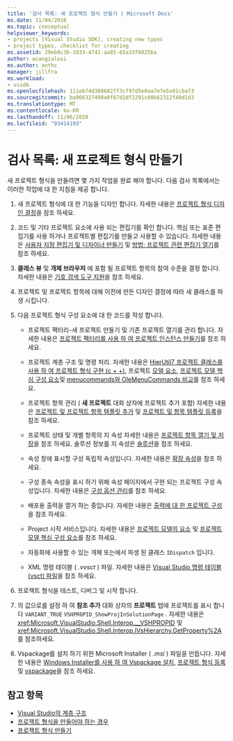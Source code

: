 ```yaml
---
title: '검사 목록: 새 프로젝트 형식 만들기 | Microsoft Docs'
ms.date: 11/04/2016
ms.topic: conceptual
helpviewer_keywords:
- projects [Visual Studio SDK], creating new types
- project types, checklist for creating
ms.assetid: 29eb9c3b-1933-4741-aa85-65a33f0825ba
author: acangialosi
ms.author: anthc
manager: jillfra
ms.workload:
- vssdk
ms.openlocfilehash: 111eb74d388682ff3cf97d5e0aa7e7e5a91cbaf3
ms.sourcegitcommit: ba966327498a0f67d2df2291c60b62312f40d1d3
ms.translationtype: MT
ms.contentlocale: ko-KR
ms.lasthandoff: 11/06/2020
ms.locfileid: "93414193"
---
```

# <a name="checklist-create-new-project-types"></a>검사 목록: 새 프로젝트 형식 만들기
새 프로젝트 형식을 만들려면 몇 가지 작업을 완료 해야 합니다. 다음 검사 목록에서는 이러한 작업에 대 한 지침을 제공 합니다.

1. 새 프로젝트 형식에 대 한 기능을 디자인 합니다. 자세한 내용은 [프로젝트 형식 디자인 결정](../../extensibility/internals/project-type-design-decisions.md)을 참조 하세요.

2. 코드 및 기타 프로젝트 요소에 사용 되는 편집기를 확인 합니다. 핵심 또는 표준 편집기를 사용 하거나 프로젝트별 편집기를 만들고 사용할 수 있습니다. 자세한 내용은 [사용자 지정 편집기 및 디자이너 만들기](../../extensibility/creating-custom-editors-and-designers.md) 및 [방법: 프로젝트 관련 편집기 열기](../../extensibility/how-to-open-project-specific-editors.md)를 참조 하세요.

3. **클래스 뷰** 및 **개체 브라우저** 에 포함 될 프로젝트 항목의 참여 수준을 결정 합니다. 자세한 내용은 [기호 검색 도구 지원](../../extensibility/internals/supporting-symbol-browsing-tools.md)을 참조 하세요.

4. 프로젝트 및 프로젝트 항목에 대해 이전에 만든 디자인 결정에 따라 새 클래스를 파생 시킵니다.

5. 다음 프로젝트 형식 구성 요소에 대 한 코드를 작성 합니다.

    - 프로젝트 팩터리-새 프로젝트 만들기 및 기존 프로젝트 열기를 관리 합니다. 자세한 내용은 [프로젝트 팩터리를 사용 하 여 프로젝트 인스턴스 만들기](../../extensibility/internals/creating-project-instances-by-using-project-factories.md)를 참조 하세요.

    - 프로젝트 계층 구조 및 명령 처리. 자세한 내용은 [HierUtil7 프로젝트 클래스를 사용 하 여 프로젝트 형식 구현 (c + +)](/previous-versions/bb166212(v=vs.100)), 프로젝트 [모델 요소](../../extensibility/internals/elements-of-a-project-model.md), [프로젝트 모델 핵심 구성 요소](../../extensibility/internals/project-model-core-components.md)및 [menucommands와 OleMenuCommands 비교](/previous-versions/visualstudio/visual-studio-2015/misc/menucommands-vs-olemenucommands?preserve-view=true&view=vs-2015)를 참조 하세요.

    - 프로젝트 항목 관리 ( **새 프로젝트** 대화 상자에 프로젝트 추가 포함) 자세한 내용은 [프로젝트 및 프로젝트 항목 템플릿 추가](../../extensibility/internals/adding-project-and-project-item-templates.md) 및 [프로젝트 및 항목 템플릿 등록](../../extensibility/internals/registering-project-and-item-templates.md)을 참조 하세요.

    - 프로젝트 상태 및 개별 항목의 지 속성 자세한 내용은 [프로젝트 항목 열기 및 저장](../../extensibility/internals/opening-and-saving-project-items.md)을 참조 하세요. 솔루션 정보를 지 속성은 [솔루션](../../extensibility/internals/solutions-overview.md)을 참조 하세요.

    - 속성 창에 표시할 구성 독립적 속성입니다. 자세한 내용은 [확장 속성](../../extensibility/internals/extending-properties.md)을 참조 하세요.

    - 구성 종속 속성을 표시 하기 위해 속성 페이지에서 구현 되는 프로젝트 구성 속성입니다. 자세한 내용은 [구성 옵션 관리](../../extensibility/internals/managing-configuration-options.md)를 참조 하세요.

    - 배포용 출력을 열거 하는 중입니다. 자세한 내용은 [출력에 대 한 프로젝트 구성](../../extensibility/internals/project-configuration-for-output.md)을 참조 하세요.

    - Project 시작 서비스입니다. 자세한 내용은 [프로젝트 모델의 요소](../../extensibility/internals/elements-of-a-project-model.md) 및 [프로젝트 모델 핵심 구성 요소](../../extensibility/internals/project-model-core-components.md)를 참조 하세요.

    - 자동화에 사용할 수 있는 개체 또는에서 파생 된 클래스 `IDispatch` 입니다.

    - XML 명령 테이블 ( *.vvsct* ) 파일. 자세한 내용은 [Visual Studio 명령 테이블 (vsct) 파일](../../extensibility/internals/visual-studio-command-table-dot-vsct-files.md)을 참조 하세요.

6. 프로젝트 형식을 테스트, 디버그 및 시작 합니다.

7. 의 값으로를 설정 하 여 **참조 추가** 대화 상자의 **프로젝트** 탭에 프로젝트를 표시 합니다 `VARIANT_TRUE` `VSHPROPID_ShowProjInSolutionPage` . 자세한 내용은 <xref:Microsoft.VisualStudio.Shell.Interop.__VSHPROPID> 및 <xref:Microsoft.VisualStudio.Shell.Interop.IVsHierarchy.GetProperty%2A>를 참조하세요.

8. Vspackage를 설치 하기 위한 Microsoft Installer ( *.msi* ) 파일을 만듭니다. 자세한 내용은 [Windows Installer를 사용 하 여 Vspackage 설치](../../extensibility/internals/installing-vspackages-with-windows-installer.md), [프로젝트 형식 등록](../../extensibility/internals/registering-a-project-type.md)및 [vspackage](../../extensibility/internals/vspackages.md)을 참조 하세요.

## <a name="see-also"></a>참고 항목
- [Visual Studio의 계층 구조](../../extensibility/internals/hierarchies-in-visual-studio.md)
- [프로젝트 형식을 만들어야 하는 경우](../../extensibility/internals/when-to-create-project-types.md)
- [프로젝트 형식 만들기](../../extensibility/internals/creating-project-types.md)